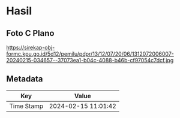 # Hasil

## Foto C Plano

https://sirekap-obj-formc.kpu.go.id/5d12/pemilu/pdpr/13/12/07/20/06/1312072006007-20240215-034657--37073ea1-b04c-4088-b46b-cf97054c7dcf.jpg


## Metadata

| Key        | Value               |
| ---------- | ------------------- |
| Time Stamp | 2024-02-15 11:01:42 |



